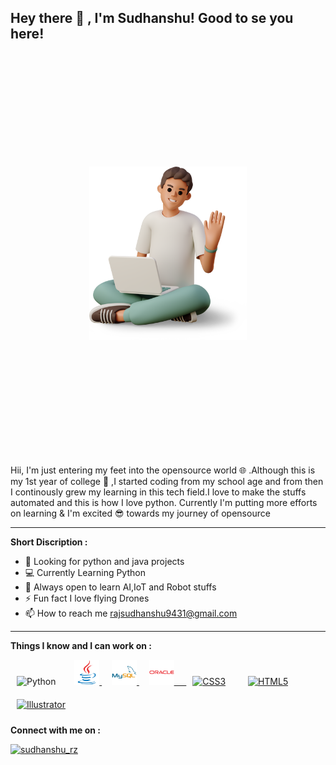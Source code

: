## Hey there :wave:	, I'm Sudhanshu! Good to se you here!

<p align="center">
 <img
  src="/assets/boy-laptop-small.png"
  alt="Alt text"
  title="Optional title"
  style="display:block; margin:200px auto; width: 50%">  </p>
  
  Hii, I'm just entering my feet into the opensource world :globe_with_meridians:	.Although this is my 1st year of college :school:	 ,I started coding from my school age and from then I continously grew my learning in this tech field.I love to make the stuffs automated and this is how I love python. Currently I'm putting more efforts on learning & I'm excited :sunglasses:		 towards my journey of opensource
  <hr>
 
**Short Discription :** 

-  🔎 Looking for python and java projects 
-  💻 Currently Learning Python 
- :mechanical_arm:	 Always open to learn AI,IoT and Robot stuffs 
- ⚡ Fun fact I love flying Drones 
- 📫 How to reach me rajsudhanshu9431@gmail.com

<hr>


**Things I know and I can work on :** <br>
<p align="left>
 <a href="https://www.python.org/" target="_blank"><img style="margin: 10px" src="https://profilinator.rishav.dev/skills-assets/python-original.svg" alt="Python" height="50" /></a>  &nbsp; &nbsp; <a href="https://www.java.com" target="_blank" rel="noreferrer"> <img src="https://raw.githubusercontent.com/devicons/devicon/master/icons/java/java-original.svg" alt="java" width="40" height="40"/> </a> &nbsp; &nbsp;
<a href="https://www.mysql.com/" target="_blank" rel="noreferrer"> <img src="https://raw.githubusercontent.com/devicons/devicon/master/icons/mysql/mysql-original-wordmark.svg" alt="mysql" width="40" height="40"/> </a> &nbsp; &nbsp; <a href="https://www.oracle.com/" target="_blank" rel="noreferrer"> <img src="https://raw.githubusercontent.com/devicons/devicon/master/icons/oracle/oracle-original.svg" alt="oracle" width="40" height="40"/> &nbsp; &nbsp; <a href="https://www.w3schools.com/css/" target="_blank"><img style="margin: 10px" src="https://profilinator.rishav.dev/skills-assets/css3-original-wordmark.svg" alt="CSS3" height="50" /></a>&nbsp; &nbsp;  <a href="https://en.wikipedia.org/wiki/HTML5" target="_blank"><img style="margin: 10px" src="https://profilinator.rishav.dev/skills-assets/html5-original-wordmark.svg" alt="HTML5" height="50" /></a> &nbsp; &nbsp;<a href="https://www.adobe.com/in/products/illustrator.html" target="_blank"><img style="margin: 10px" src="https://profilinator.rishav.dev/skills-assets/adobe_illustrator-icon.svg" alt="Illustrator" height="50" /></a> </p>


**Connect with me on :**
<p align="left"> <a href="https://twitter.com/sudhanshu_rz" target="blank"><img src="https://img.shields.io/twitter/follow/sudhanshu_rz?logo=twitter&style=for-the-badge" alt="sudhanshu_rz" /></a> </p>


